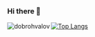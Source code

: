 ### Hi there 👋

<!--
**dobrohvalov/dobrohvalov** is a ✨ _special_ ✨ repository because its `README.md` (this file) appears on your GitHub profile.

Here are some ideas to get you started:

- 🔭 I’m currently working on ...
- 🌱 I’m currently learning ...
- 👯 I’m looking to collaborate on ...
- 🤔 I’m looking for help with ...
- 💬 Ask me about ...
- 📫 How to reach me: ...
- 😄 Pronouns: ...
- ⚡ Fun fact: ...
-->
[![Top Langs](https://github-readme-stats.vercel.app/api/top-langs/?username=dobrohvalov&hide=html&layout=compact)](https://github.com/dobrohvalov)
<img align="left" src="https://komarev.com/ghpvc/?username=dobrohvalov&label=Profile%20Views%20&color=AC1F21&style=flat-square" alt="dobrohvalov" />
